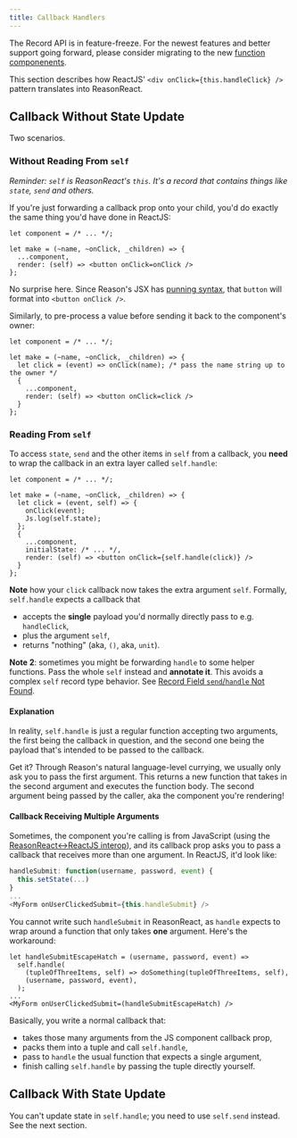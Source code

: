 ```yaml
---
title: Callback Handlers
---
```


<aside class="warning">
The Record API is in feature-freeze. For the newest features and better support going forward, please consider migrating to the new <a href="https://reasonml.github.io/docs/en/components">function componenents</a>.
</aside>

This section describes how ReactJS' `<div onClick={this.handleClick} />` pattern translates into ReasonReact.

## Callback Without State Update

Two scenarios.

### Without Reading From `self`

_Reminder: `self` is ReasonReact's `this`. It's a record that contains things like `state`, `send` and others._

If you're just forwarding a callback prop onto your child, you'd do exactly the same thing you'd have done in ReactJS:

```reason
let component = /* ... */;

let make = (~name, ~onClick, _children) => {
  ...component,
  render: (self) => <button onClick=onClick />
};
```

No surprise here. Since Reason's JSX has [punning syntax](https://reasonml.github.io/docs/en/jsx.html#punning), that `button` will format into `<button onClick />`.

Similarly, to pre-process a value before sending it back to the component's owner:

```reason
let component = /* ... */;

let make = (~name, ~onClick, _children) => {
  let click = (event) => onClick(name); /* pass the name string up to the owner */
  {
    ...component,
    render: (self) => <button onClick=click />
  }
};
```

### Reading From `self`

To access `state`, `send` and the other items in `self` from a callback, you **need** to wrap the callback in an extra layer called `self.handle`:

```reason
let component = /* ... */;

let make = (~name, ~onClick, _children) => {
  let click = (event, self) => {
    onClick(event);
    Js.log(self.state);
  };
  {
    ...component,
    initialState: /* ... */,
    render: (self) => <button onClick={self.handle(click)} />
  }
};
```

**Note** how your `click` callback now takes the extra argument `self`. Formally, `self.handle` expects a callback that

- accepts the **single** payload you'd normally directly pass to e.g. `handleClick`,
- plus the argument `self`,
- returns "nothing" (aka, `()`, aka, `unit`).

**Note 2**: sometimes you might be forwarding `handle` to some helper functions. Pass the whole `self` instead and **annotate it**. This avoids a complex `self` record type behavior. See [Record Field `send`/`handle` Not Found](record-field-send-handle-not-found.md).

#### Explanation

In reality, `self.handle` is just a regular function accepting two arguments, the first being the callback in question, and the second one being the payload that's intended to be passed to the callback.

Get it? Through Reason's natural language-level currying, we usually only ask you to pass the first argument. This returns a new function that takes in the second argument and executes the function body. The second argument being passed by the caller, aka the component you're rendering!

#### Callback Receiving Multiple Arguments

Sometimes, the component you're calling is from JavaScript (using the [ReasonReact<->ReactJS interop](interop.md)), and its callback prop asks you to pass a callback that receives more than one argument. In ReactJS, it'd look like:

```javascript
handleSubmit: function(username, password, event) {
  this.setState(...)
}
...
<MyForm onUserClickedSubmit={this.handleSubmit} />
```

You cannot write such `handleSubmit` in ReasonReact, as `handle` expects to wrap around a function that only takes **one** argument. Here's the workaround:

```reason
let handleSubmitEscapeHatch = (username, password, event) =>
  self.handle(
    (tupleOfThreeItems, self) => doSomething(tupleOfThreeItems, self),
    (username, password, event),
  );
...
<MyForm onUserClickedSubmit=(handleSubmitEscapeHatch) />
```

Basically, you write a normal callback that:

- takes those many arguments from the JS component callback prop,
- packs them into a tuple and call `self.handle`,
- pass to `handle` the usual function that expects a single argument,
- finish calling `self.handle` by passing the tuple directly yourself.

## Callback With State Update

You can't update state in `self.handle`; you need to use `self.send` instead. See the next section.
